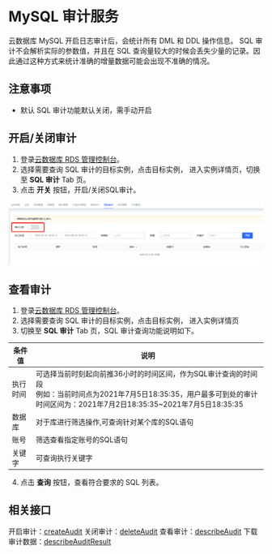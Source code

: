 # MySQL 审计服务
云数据库 MySQL 开启日志审计后，会统计所有 DML 和 DDL 操作信息。
SQL 审计不会解析实际的参数值，并且在 SQL 查询量较大的时候会丢失少量的记录。因此通过这种方式来统计准确的增量数据可能会出现不准确的情况。

## 注意事项
* 默认 SQL 审计功能默认关闭，需手动开启

## 开启/关闭审计
1. 登录[云数据库 RDS 管理控制台](https://rds-console.jdcloud.com/rds/database)。  
2. 选择需要查询 SQL 审计的目标实例，点击目标实例， 进入实例详情页，切换至 **SQL 审计** Tab 页。
3. 点击 **开关** 按钮，开启/关闭SQL审计。

![截图](../../../image/RDS/Audit.png)


## 查看审计
1. 登录[云数据库 RDS 管理控制台](https://rds-console.jdcloud.com/database)。  
2. 选择需要查询 SQL 审计的目标实例，点击目标实例， 进入实例详情页
3. 切换至 **SQL 审计** Tab 页，SQL 审计查询功能说明如下。

|条件值|说明|
|--|--|
|执行时间|可选择当前时刻起向前推36小时的时间区间，作为SQL审计查询的时间段<br>例如：当前时间点为2021年7月5日18:35:35，用户最多可到处的审计时间区间为：2021年7月2日18:35:35~2021年7月5日18:35:35|
|数据库|对于库进行筛选操作,可查询针对某个库的SQL语句|
|账号|筛选查看指定账号的SQL语句|
|关键字|可查询执行关键字|

4. 点击 **查询** 按钮，查看符合要求的 SQL 列表。

## 相关接口
开启审计：[createAudit](https://docs.jdcloud.com/cn/rds/api/createaudit)
关闭审计：[deleteAudit](https://docs.jdcloud.com/cn/rds/api/deleteaudit)
查看审计：[describeAudit](https://docs.jdcloud.com/cn/rds/api/describeaudit)
下载审计数据：[describeAuditResult](https://docs.jdcloud.com/cn/rds/api/describeauditresult)
